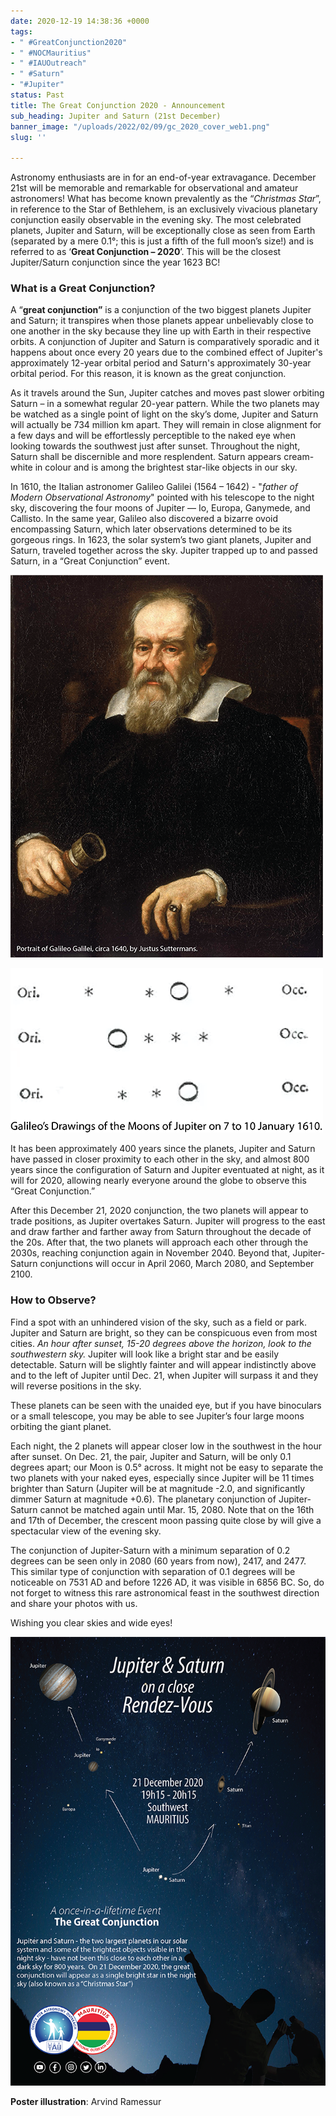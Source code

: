 ```yaml
---
date: 2020-12-19 14:38:36 +0000
tags:
- " #GreatConjunction2020"
- " #NOCMauritius"
- " #IAUOutreach"
- " #Saturn"
- "#Jupiter"
status: Past
title: The Great Conjunction 2020 - Announcement
sub_heading: Jupiter and Saturn (21st December)
banner_image: "/uploads/2022/02/09/gc_2020_cover_web1.png"
slug: ''

---
```

Astronomy enthusiasts are in for an end-of-year extravagance. December 21st will be memorable and remarkable for observational and amateur astronomers! What has become known prevalently as the “_Christmas Star_”, in reference to the Star of Bethlehem, is an exclusively vivacious planetary conjunction easily observable in the evening sky. The most celebrated planets, Jupiter and Saturn, will be exceptionally close as seen from Earth (separated by a mere 0.1°; this is just a fifth of the full moon’s size!) and is referred to as ‘**Great Conjunction – 2020**’. This will be the closest Jupiter/Saturn conjunction since the year 1623 BC!

### **What is a Great Conjunction?**

A “**great conjunction”** is a conjunction of the two biggest planets Jupiter and Saturn; it transpires when those planets appear unbelievably close to one another in the sky because they line up with Earth in their respective orbits. A conjunction of Jupiter and Saturn is comparatively sporadic and it happens about once every 20 years due to the combined effect of Jupiter's approximately 12-year orbital period and Saturn's approximately 30-year orbital period. For this reason, it is known as the great conjunction.

As it travels around the Sun, Jupiter catches and moves past slower orbiting Saturn – in a somewhat regular 20-year pattern. While the two planets may be watched as a single point of light on the sky’s dome, Jupiter and Saturn will actually be 734 million km apart. They will remain in close alignment for a few days and will be effortlessly perceptible to the naked eye when looking towards the southwest just after sunset. Throughout the night, Saturn shall be discernible and more resplendent. Saturn appears cream-white in colour and is among the brightest star-like objects in our sky.

In 1610, the Italian astronomer Galileo Galilei (1564 – 1642) - "_father of Modern Observational Astronomy_" pointed with his telescope to the night sky, discovering the four moons of Jupiter — Io, Europa, Ganymede, and Callisto. In the same year, Galileo also discovered a bizarre ovoid encompassing Saturn, which later observations determined to be its gorgeous rings. In 1623, the solar system’s two giant planets, Jupiter and Saturn, traveled together across the sky. Jupiter trapped up to and passed Saturn, in a “Great Conjunction” event.

![](/uploads/2022/02/09/galileo_500px.png)

![](/uploads/2022/02/09/moonsgg500px.png)

It has been approximately 400 years since the planets, Jupiter and Saturn have passed in closer proximity to each other in the sky, and almost 800 years since the configuration of Saturn and Jupiter eventuated at night, as it will for 2020, allowing nearly everyone around the globe to observe this “Great Conjunction.”

After this December 21, 2020 conjunction, the two planets will appear to trade positions, as Jupiter overtakes Saturn. Jupiter will progress to the east and draw farther and farther away from Saturn throughout the decade of the 20s. After that, the two planets will approach each other through the 2030s, reaching conjunction again in November 2040. Beyond that, Jupiter-Saturn conjunctions will occur in April 2060, March 2080, and September 2100.

### **How to Observe?**

Find a spot with an unhindered vision of the sky, such as a field or park. Jupiter and Saturn are bright, so they can be conspicuous even from most cities. _An hour after sunset, 15-20 degrees above the horizon, look to the southwestern sky._ Jupiter will look like a bright star and be easily detectable. Saturn will be slightly fainter and will appear indistinctly above and to the left of Jupiter until Dec. 21, when Jupiter will surpass it and they will reverse positions in the sky.

These planets can be seen with the unaided eye, but if you have binoculars or a small telescope, you may be able to see Jupiter’s four large moons orbiting the giant planet.

Each night, the 2 planets will appear closer low in the southwest in the hour after sunset. On Dec. 21, the pair, Jupiter and Saturn, will be only 0.1 degrees apart; our Moon is 0.5° across. It might not be easy to separate the two planets with your naked eyes, especially since Jupiter will be 11 times brighter than Saturn (Jupiter will be at magnitude -2.0, and significantly dimmer Saturn at magnitude +0.6). The planetary conjunction of Jupiter-Saturn cannot be matched again until Mar. 15, 2080. Note that on the 16th and 17th of December, the crescent moon passing quite close by will give a spectacular view of the evening sky.

The conjunction of Jupiter-Saturn with a minimum separation of 0.2 degrees can be seen only in 2080 (60 years from now), 2417, and 2477. This similar type of conjunction with separation of 0.1 degrees will be noticeable on 7531 AD and before 1226 AD, it was visible in 6856 BC. So, do not forget to witness this rare astronomical feast in the southwest direction and share your photos with us.

Wishing you clear skies and wide eyes!

![](/uploads/2022/02/09/dec-21-2020-gc_before_poster_700px.png)

**Poster illustration**: Arvind Ramessur